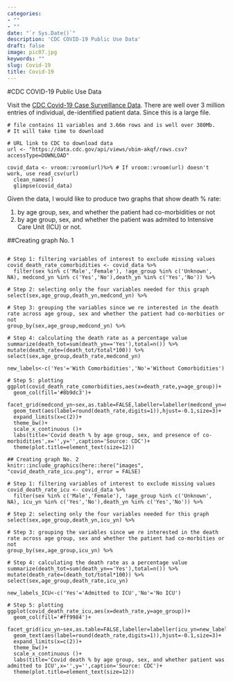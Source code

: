 ```yaml
---
categories:
- ""
- ""
date: "`r Sys.Date()`"
description: 'CDC COVID-19 Public Use Data'
draft: false
image: pic07.jpg
keywords: ""
slug: Covid-19
title: Covid-19
---
```

#CDC COVID-19 Public Use Data

Visit the [CDC Covid-19 Case Surveillance Data](https://data.cdc.gov/Case-Surveillance/COVID-19-Case-Surveillance-Public-Use-Data/vbim-akqf). There are well over 3 million entries of individual, de-identified patient data. Since this is a large file.

```{r, cache=TRUE}
# file contains 11 variables and 3.66m rows and is well over 380Mb. 
# It will take time to download

# URL link to CDC to download data
url <- "https://data.cdc.gov/api/views/vbim-akqf/rows.csv?accessType=DOWNLOAD"

covid_data <- vroom::vroom(url)%>% # If vroom::vroom(url) doesn't work, use read_csv(url)
  clean_names()
  glimpse(covid_data)

```

Given the data, I would like to produce two graphs that show death % rate:

1. by age group, sex, and whether the patient had co-morbidities or not
2. by age group, sex, and whether the patient was admited to Intensive Care Unit (ICU) or not.

##Creating graph No. 1
```{r covid_challenge, echo=FALSE, out.width="100%"}

# Step 1: filtering variables of interest to exclude missing values
covid_death_rate_comorbidities <- covid_data %>% 
  filter(sex %in% c('Male','Female'), !age_group %in% c('Unknown', NA), medcond_yn %in% c('Yes','No'),death_yn %in% c('Yes','No')) %>%  

# Step 2: selecting only the four variables needed for this graph 
select(sex,age_group,death_yn,medcond_yn) %>%

# Step 3: grouping the variables since we re interested in the death rate across age group, sex and whether the patient had co-morbities or not
group_by(sex,age_group,medcond_yn) %>% 

# Step 4: calculating the death rate as a percentage value
summarize(death_tot=sum(death_yn=='Yes'),total=n()) %>% 
mutate(death_rate=(death_tot/total*100)) %>%
select(sex,age_group,death_rate,medcond_yn) 

new_labels<-c('Yes'='With Comorbidities','No'='Without Comorbidities')

# Step 5: plotting 
ggplot(covid_death_rate_comorbidities,aes(x=death_rate,y=age_group))+
  geom_col(fill='#8b9dc3')+
  facet_grid(medcond_yn~sex,as.table=FALSE,labeller=labeller(medcond_yn=new_labels))+
  geom_text(aes(label=round(death_rate,digits=1)),hjust=-0.1,size=3)+
  expand_limits(x=c(2))+
  theme_bw()+
  scale_x_continuous ()+
  labs(title='Covid death % by age group, sex, and presence of co-morbidities',x='',y='',caption='Source: CDC')+
  theme(plot.title=element_text(size=12))
```

```{r covid_challenge, echo=FALSE, out.width="100%"}  
## Creating graph No. 2
knitr::include_graphics(here::here("images", "covid_death_rate_icu.png"), error = FALSE)

# Step 1: filtering variables of interest to exclude missing values
covid_death_rate_icu <- covid_data %>% 
  filter(sex %in% c('Male','Female'), !age_group %in% c('Unknown', NA), icu_yn %in% c('Yes','No'),death_yn %in% c('Yes','No')) %>%  

# Step 2: selecting only the four variables needed for this graph 
select(sex,age_group,death_yn,icu_yn) %>%

# Step 3: grouping the variables since we re interested in the death rate across age group, sex and whether the patient had co-morbities or not
group_by(sex,age_group,icu_yn) %>% 

# Step 4: calculating the death rate as a percentage value
summarize(death_tot=sum(death_yn=='Yes'),total=n()) %>% 
mutate(death_rate=(death_tot/total*100)) %>%
select(sex,age_group,death_rate,icu_yn) 

new_labels_ICU<-c('Yes'='Admitted to ICU','No'='No ICU')

# Step 5: plotting 
ggplot(covid_death_rate_icu,aes(x=death_rate,y=age_group))+
  geom_col(fill='#ff9984')+
  facet_grid(icu_yn~sex,as.table=FALSE,labeller=labeller(icu_yn=new_labels_ICU))+
  geom_text(aes(label=round(death_rate,digits=1)),hjust=-0.1,size=3)+
  expand_limits(x=c(2))+
  theme_bw()+
  scale_x_continuous ()+
  labs(title='Covid death % by age group, sex, and whether patient was admitted to ICU',x='',y='',caption='Source: CDC')+
  theme(plot.title=element_text(size=12))
```
